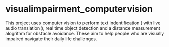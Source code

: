 # visualimpairment_computervision
This project uses computer vision to perform text indentification ( with live audio translation ), real time object detection and a distance measurement alogrithm for obstacle avoidance. These aim to help people who are visually impaired navigate their daily life challenges.
